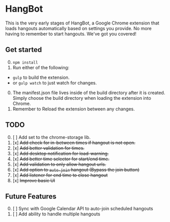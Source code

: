 # HangBot

This is the very early stages of HangBot, a Google Chrome extension that loads
hangouts automatically based on settings you provide. No more having to remember
to start hangouts. We've got you covered!

## Get started

0. `npm install`
0. Run either of the following:
  - `gulp` to build the extension.
  - or `gulp watch` to just watch for changes.

0. The manifest.json file lives inside of the build directory after it is
created. Simply choose the build directory when loading the extension into Chrome.
0. Remember to Reload the extension between any changes.


## TODO

0. [ ] Add set to the chrome-storage lib.
0. [x] ~~Add check for in-between times if hangout is not open.~~
0. [x] ~~Add better validation for times.~~
0. [x] ~~Add desktop notification for load-warning.~~
0. [x] ~~Add better time selector for start/end time.~~
0. [x] ~~Add validation to only allow hangout urls.~~
0. [x] ~~Add option to `auto-join` hangout (Bypass the join button)~~
0. [x] ~~Add listener for end time to close hangout~~
0. [x] ~~Improve basic UI~~

## Future Features

0. [ ] Sync with Google Calendar API to auto-join scheduled hangouts
0. [ ] Add ability to handle multiple hangouts
